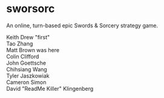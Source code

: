 sworsorc
========

An online, turn-based epic Swords & Sorcery strategy game.

Keith Drew "first"<br/>
Tao Zhang <br/>
Matt Brown was here <br/>
Colin Clifford <br/>
John Goettsche <br/>
Chihsiang Wang <br/>
Tyler Jaszkowiak <br/>
Cameron Simon <br/>
David "ReadMe Killer" Klingenberg <br/>
